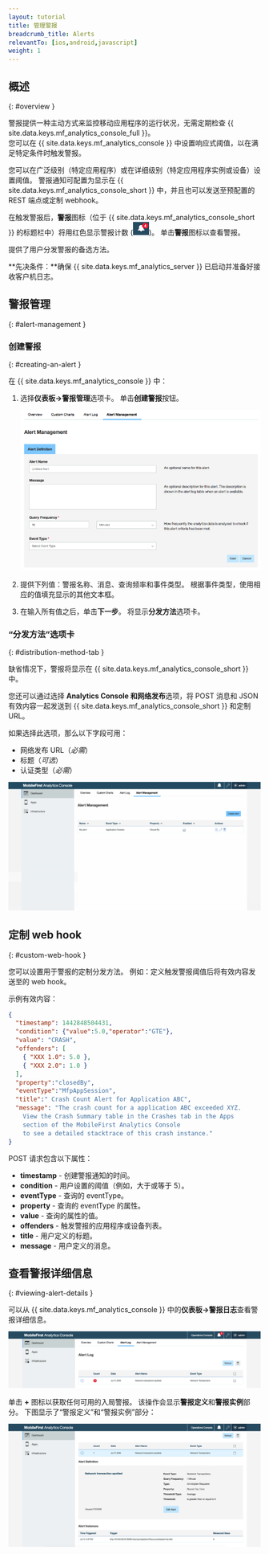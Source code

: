 ```yaml
---
layout: tutorial
title: 管理警报
breadcrumb_title: Alerts
relevantTo: [ios,android,javascript]
weight: 1
---
```

<!-- NLS_CHARSET=UTF-8 -->
## 概述
{: #overview }

警报提供一种主动方式来监控移动应用程序的运行状况，无需定期检查 {{ site.data.keys.mf_analytics_console_full }}。  
您可以在 {{ site.data.keys.mf_analytics_console }} 中设置响应式阈值，以在满足特定条件时触发警报。

您可以在广泛级别（特定应用程序）或在详细级别（特定应用程序实例或设备）设置阈值。 警报通知可配置为显示在 {{ site.data.keys.mf_analytics_console_short }} 中，并且也可以发送至预配置的 REST 端点或定制 webhook。

在触发警报后，**警报**图标（位于 {{ site.data.keys.mf_analytics_console_short }} 的标题栏中）将用红色显示警报计数 (<img  alt="警报图标" style="margin:0;display:inline" src="alertIcon.png"/>)。 单击**警报**图标以查看警报。

提供了用户分发警报的备选方法。

**先决条件：**确保 {{ site.data.keys.mf_analytics_server }} 已启动并准备好接收客户机日志。

## 警报管理
{: #alert-management }

### 创建警报
{: #creating-an-alert }

在 {{ site.data.keys.mf_analytics_console }} 中：

1. 选择**仪表板→警报管理**选项卡。 单击**创建警报**按钮。

   ![警报管理选项卡](alert_management_tab.png)

2. 提供下列值：警报名称、消息、查询频率和事件类型。 根据事件类型，使用相应的值填充显示的其他文本框。
3. 在输入所有值之后，单击**下一步**。 将显示**分发方法**选项卡。

### “分发方法”选项卡
{: #distribution-method-tab }

缺省情况下，警报将显示在 {{ site.data.keys.mf_analytics_console_short }} 中。

您还可以通过选择 **Analytics Console 和网络发布**选项，将 POST 消息和 JSON 有效内容一起发送到 {{ site.data.keys.mf_analytics_console_short }} 和定制 URL。

如果选择此选项，那么以下字段可用：

* 网络发布 URL（*必需*）
* 标题（*可选*）
* 认证类型（*必需*）

<img class="gifplayer"  alt="创建警报" src="creating-an-alert.png"/>

## 定制 web hook
{: #custom-web-hook }

您可以设置用于警报的定制分发方法。 例如：定义触发警报阈值后将有效内容发送至的 web hook。

示例有效内容：

```json
{
  "timestamp": 1442848504431,
  "condition": {"value":5.0,"operator":"GTE"},
  "value": "CRASH",
  "offenders": [
    { "XXX 1.0": 5.0 },
    { "XXX 2.0": 1.0 }
  ],
  "property":"closedBy",
  "eventType":"MfpAppSession",
  "title":" Crash Count Alert for Application ABC",
  "message": "The crash count for a application ABC exceeded XYZ.
    View the Crash Summary table in the Crashes tab in the Apps
    section of the MobileFirst Analytics Console
    to see a detailed stacktrace of this crash instance."
}
```

POST 请求包含以下属性：

* **timestamp** - 创建警报通知的时间。
* **condition** - 用户设置的阈值（例如，大于或等于 5）。
* **eventType** - 查询的 eventType。
* **property** - 查询的 eventType 的属性。
* **value** - 查询的属性的值。
* **offenders** - 触发警报的应用程序或设备列表。
* **title** - 用户定义的标题。
* **message** - 用户定义的消息。

## 查看警报详细信息
{: #viewing-alert-details }

可以从 {{ site.data.keys.mf_analytics_console }} 中的**仪表板→警报日志**查看警报详细信息。

![新警报日志](alert-log.png)

单击 **+** 图标以获取任何可用的入局警报。 该操作会显示**警报定义**和**警报实例**部分。 下图显示了“警报定义”和“警报实例”部分：

![警报定义和实例](alert-definitions-and-instances.png)
